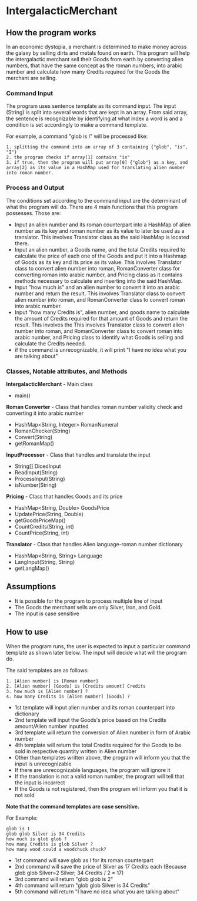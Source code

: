 # IntergalacticMerchant

## How the program works
In an economic dystopia, a merchant is determined to make money across the galaxy by selling dirts and metals found on earth. This program will help the intergalactic merchant sell their Goods from earth by converting alien numbers, that have the same concept as the roman numbers, into arabic number and calculate how many Credits required for the Goods the merchant are selling.

### Command Input
The program uses sentence template as its command input. The input (String) is split into several words that are kept in an array. From said array, the sentence is recognizable by identifying at what index a word is and a condition is set accordingly to make a command template.

For example, a command "glob is I" will be processed like:
```
1. splitting the command into an array of 3 containing {"glob", "is", "I"}
2. the program checks if array[1] contains "is"
3. if true, then the program will put array[0] {"glob"} as a key, and array[2] as its value in a HashMap used for translating alien number into roman number.
```

### Process and Output
The conditions set according to the command input are the determinant of what the program will do. There are 4 main functions that this program possesses. Those are:

* Input an alien number and its roman counterpart into a HashMap   of alien number as its key and roman number as its value to later be used as a translator. This involves Translator class as the said HashMap is located there.
* Input an alien number, a Goods name, and the total Credits required to calculate the price of each one of the Goods and put it into a Hashmap of Goods as its key and its price as its value. This involves Translator class to convert alien number into roman, RomanConverter class for converting roman into arabic number, and Pricing class as it contains methods necessary to calculate and inserting into the said HashMap.
* Input "how much is" and an alien number to convert it into an arabic number and return the result. This involves Translator class to convert alien number into roman, and RomanConverter class to convert roman into arabic number.
* Input "how many Credits is", alien number, and goods name to calculate the amount of Credits required for that amount of Goods and return the result. This involves the This involves Translator class to convert alien number into roman, and RomanConverter class to convert roman into arabic number, and Pricing class to identify what Goods is selling and calculate the Credits needed.
* if the command is unrecognizable, it will print "I have no idea what you are talking about"

### Classes, Notable attributes, and Methods

**IntergalacticMerchant** - Main class

* main()

**Roman Converter** - Class that handles roman number validity check and converting it into arabic number

* HashMap<String, Integer> RomanNumeral
* RomanChecker(String)
* Convert(String)
* getRomanMap()

**InputProcessor** - Class that handles and translate the input

* String[] DicedInput
* ReadInput(String)
* ProcessInput(String)
* isNumber(String)

**Pricing** - Class that handles Goods and its price

* HashMap<String, Double> GoodsPrice
* UpdatePrice(String, Double)
* getGoodsPriceMap()
* CountCredits(String, int)
* CountPrice(String, int)

**Translator** - Class that handles Alien language-roman number dictionary

* HashMap<String, String> Language
* LangInput(String, String)
* getLangMap()

## Assumptions
* It is possible for the program to process multiple line of input
* The Goods the merchant sells are only Silver, Iron, and Gold.
* The input is case sensitive

## How to use
When the program runs, the user is expected to input a particular command template as shown later below. The input will decide what will the program do. 

The said templates are as follows:
```
1. [Alien number] is [Roman number]
2. [Alien number] [Goods] is [Credits amount] Credits
3. how much is [Alien number] ?
4. how many Credits is [Alien number] [Goods] ?
```

* 1st template will input alien number and its roman counterpart into dictionary 
* 2nd template will input the Goods's price based on the Credits amount/Alien number inputted
* 3rd template will return the conversion of Alien number in form of Arabic number
* 4th template will return the total Credits required for the Goods to be sold in respective quantity written in Alien number
* Other than templates written above, the program will inform you that the input is unrecognizable
* If there are unrecognizable languages, the program will ignore it
* If the translation is not a valid roman number, the program will tell that the input is incorrect
* If the Goods is not registered, then the program will inform you that it is not sold

**Note that the command templates are case sensitive.**

For Example:
```
glob is I
glob glob Silver is 34 Credits
how much is glob glob ?
how many Credits is glob Silver ?
how many wood could a woodchuck chuck?
```
* 1st command will save glob as I for its roman counterpart
* 2nd command will save the price of Silver as 17 Credits each (Because glob glob Silver=2 Silver; 34 Credits / 2 = 17)
* 3rd command will return "glob glob is 2"
* 4th command will return "glob glob Silver is 34 Credits"
* 5th command will return "I have no idea what you are talking about"
